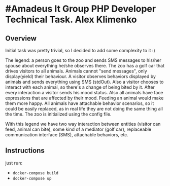 # #Amadeus It Group PHP Developer Technical Task. Alex Klimenko

## Overview

Initial task was pretty trivial, so I decided to add some complexity to it :)

The legend: a person goes to the zoo and sends SMS messages to his/her spouse about
everything he/she observes there. The zoo has a golf car that drives visitors to
all animals. Animals cannot "send messages", only display(yield) their behaviour. 
A visitor observes behaviors displayed by animals and sends everything using SMS (stdOut).
Also a visitor chooses to interact with each animal, so there's a change of
being bited by it. After every interaction a visitor sends his mood status. 
Also all animals have face expressions that are affected by their mood. 
Feeding an animal would make them more happy. All animals have attachable behavior scenarios, 
so it could be easily replaced, as in real life they are not doing the same thing all 
the time. The zoo is initialized using the config file.
  
With this legend we have two way interaction between entities (visitor can feed, 
animal can bite), some kind of a mediator (golf car), replaceable communication
interface (SMS), attachable behaviors, etc.

## Instructions

just run:

* `docker-compose build`
* `docker-compose up`